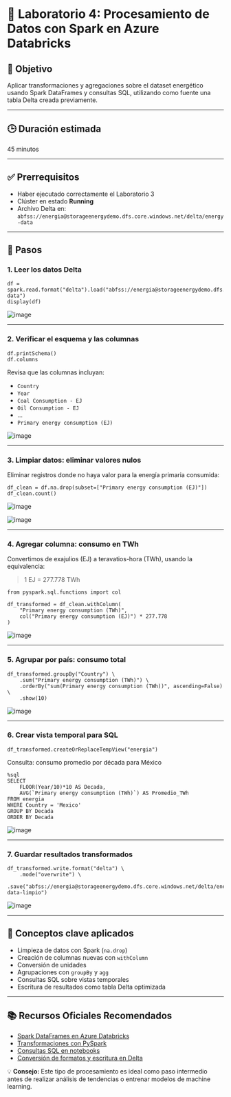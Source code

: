 # 🧪 Laboratorio 4: Procesamiento de Datos con Spark en Azure Databricks

## 🎯 Objetivo  
Aplicar transformaciones y agregaciones sobre el dataset energético usando Spark DataFrames y consultas SQL, utilizando como fuente una tabla Delta creada previamente.

---

## 🕒 Duración estimada  
45 minutos

---

## ✅ Prerrequisitos  
- Haber ejecutado correctamente el Laboratorio 3  
- Clúster en estado **Running**  
- Archivo Delta en:  
  `abfss://energia@storageenergydemo.dfs.core.windows.net/delta/energy-data`

---

## 📝 Pasos

### 1. Leer los datos Delta

    df = spark.read.format("delta").load("abfss://energia@storageenergydemo.dfs.core.windows.net/delta/energy-data")
    display(df)

![image](https://github.com/user-attachments/assets/4ede4f10-06d5-4e79-9c5b-9a227977582b)

---

### 2. Verificar el esquema y las columnas

    df.printSchema()
    df.columns

Revisa que las columnas incluyan:
- `Country`
- `Year`
- `Coal Consumption - EJ`
- `Oil Consumption - EJ`
- ...
- `Primary energy consumption (EJ)`

![image](https://github.com/user-attachments/assets/3275e519-8672-4924-b761-60092a8d9045)

---

### 3. Limpiar datos: eliminar valores nulos

Eliminar registros donde no haya valor para la energía primaria consumida:

    df_clean = df.na.drop(subset=["Primary energy consumption (EJ)"])
    df_clean.count()

![image](https://github.com/user-attachments/assets/ff96d034-eb61-4554-941e-007a4b0ef662)

![image](https://github.com/user-attachments/assets/7c4af051-0ed6-42aa-a4f9-192ac5ea124d)

---

### 4. Agregar columna: consumo en TWh

Convertimos de exajulios (EJ) a teravatios-hora (TWh), usando la equivalencia:

> 1 EJ = 277.778 TWh

    from pyspark.sql.functions import col

    df_transformed = df_clean.withColumn(
        "Primary energy consumption (TWh)",
        col("Primary energy consumption (EJ)") * 277.778
    )

![image](https://github.com/user-attachments/assets/39534749-81e6-4b55-b851-b646c068ab5c)


---

### 5. Agrupar por país: consumo total

    df_transformed.groupBy("Country") \
        .sum("Primary energy consumption (TWh)") \
        .orderBy("sum(Primary energy consumption (TWh))", ascending=False) \
        .show(10)

![image](https://github.com/user-attachments/assets/17d2e69d-a604-454d-a78f-5948adda7153)

---

### 6. Crear vista temporal para SQL

    df_transformed.createOrReplaceTempView("energia")

Consulta: consumo promedio por década para México

    %sql
    SELECT
        FLOOR(Year/10)*10 AS Decada,
        AVG(`Primary energy consumption (TWh)`) AS Promedio_TWh
    FROM energia
    WHERE Country = 'Mexico'
    GROUP BY Decada
    ORDER BY Decada

![image](https://github.com/user-attachments/assets/ce1ea284-a009-451e-ba8c-d7c8ed47c63b)

---

### 7. Guardar resultados transformados

    df_transformed.write.format("delta") \
        .mode("overwrite") \
        .save("abfss://energia@storageenergydemo.dfs.core.windows.net/delta/energy-data-limpio")

![image](https://github.com/user-attachments/assets/38f588c2-6359-4694-a25d-67f5b01f850f)

---

## 🧠 Conceptos clave aplicados

- Limpieza de datos con Spark (`na.drop`)  
- Creación de columnas nuevas con `withColumn`  
- Conversión de unidades  
- Agrupaciones con `groupBy` y `agg`  
- Consultas SQL sobre vistas temporales  
- Escritura de resultados como tabla Delta optimizada

---

## 📚 Recursos Oficiales Recomendados

- [Spark DataFrames en Azure Databricks](https://learn.microsoft.com/azure/databricks/data/dataframes)  
- [Transformaciones con PySpark](https://spark.apache.org/docs/latest/api/python/reference/index.html)  
- [Consultas SQL en notebooks](https://learn.microsoft.com/azure/databricks/sql/)  
- [Conversión de formatos y escritura en Delta](https://learn.microsoft.com/azure/databricks/delta/delta-batch#write-to-a-table)

💡 **Consejo:** Este tipo de procesamiento es ideal como paso intermedio antes de realizar análisis de tendencias o entrenar modelos de machine learning.

